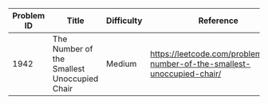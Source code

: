 | Problem ID | Title | Difficulty | Reference
| --- | --- | --- | ---
| 1942 | The Number of the Smallest Unoccupied Chair | Medium | https://leetcode.com/problems/the-number-of-the-smallest-unoccupied-chair/
